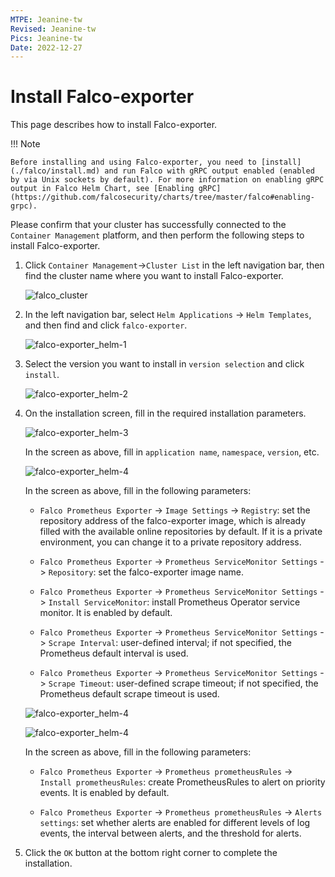 ```yaml
---
MTPE: Jeanine-tw
Revised: Jeanine-tw
Pics: Jeanine-tw
Date: 2022-12-27
---
```


# Install Falco-exporter

This page describes how to install Falco-exporter.

!!! Note

    Before installing and using Falco-exporter, you need to [install](./falco/install.md) and run Falco with gRPC output enabled (enabled by via Unix sockets by default). For more information on enabling gRPC output in Falco Helm Chart, see [Enabling gRPC](https://github.com/falcosecurity/charts/tree/master/falco#enabling-grpc).

Please confirm that your cluster has successfully connected to the `Container Management` platform, and then perform the following steps to install Falco-exporter.

1. Click `Container Management`->`Cluster List` in the left navigation bar, then find the cluster name where you want to install Falco-exporter.

    ![falco_cluster](../../images/falco-cluster.png)

2. In the left navigation bar, select `Helm Applications` -> `Helm Templates`, and then find and click `falco-exporter`.

    ![falco-exporter_helm-1](../../images/falco-exporter-install-1.png)

3. Select the version you want to install in `version selection` and click `install`.
    
    ![falco-exporter_helm-2](../../images/falco-exporter-install-2.png)

4. On the installation screen, fill in the required installation parameters.

    ![falco-exporter_helm-3](../../images/falco-exporter-install-3.png)

    In the screen as above, fill in `application name`, `namespace`, `version`, etc.

    ![falco-exporter_helm-4](../../images/falco-exporter-install-4.png)

    In the screen as above, fill in the following parameters:

    - `Falco Prometheus Exporter` -> `Image Settings` -> `Registry`: set the repository address of the falco-exporter image, which is already filled with the available online repositories by default. If it is a private environment, you can change it to a private repository address.

    - `Falco Prometheus Exporter` -> `Prometheus ServiceMonitor Settings` -> `Repository`: set the falco-exporter image name.

    - `Falco Prometheus Exporter` -> `Prometheus ServiceMonitor Settings` -> `Install ServiceMonitor`: install Prometheus Operator service monitor. It is enabled by default.

    - `Falco Prometheus Exporter` -> `Prometheus ServiceMonitor Settings` -> `Scrape Interval`: user-defined interval; if not specified, the Prometheus default interval is used.

    - `Falco Prometheus Exporter` -> `Prometheus ServiceMonitor Settings` -> `Scrape Timeout`: user-defined scrape timeout; if not specified, the Prometheus default scrape timeout is used.

    ![falco-exporter_helm-4](../../images/falco-exporter-install-5.png)

    ![falco-exporter_helm-4](../../images/falco-exporter-install-6.png)

    In the screen as above, fill in the following parameters:

    - `Falco Prometheus Exporter` -> `Prometheus prometheusRules` -> `Install prometheusRules`: create PrometheusRules to alert on priority events. It is enabled by default.

    - `Falco Prometheus Exporter` -> `Prometheus prometheusRules` -> `Alerts settings`: set whether alerts are enabled for different levels of log events, the interval between alerts, and the threshold for alerts.

5. Click the `OK` button at the bottom right corner to complete the installation.
